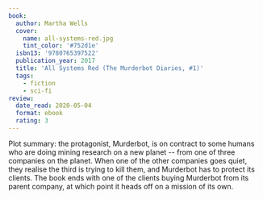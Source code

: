 ```yaml
---
book:
  author: Martha Wells
  cover:
    name: all-systems-red.jpg
    tint_color: '#752d1e'
  isbn13: '9780765397522'
  publication_year: 2017
  title: 'All Systems Red (The Murderbot Diaries, #1)'
  tags:
    - fiction
    - sci-fi
review:
  date_read: 2020-05-04
  format: ebook
  rating: 3
---
```


Plot summary: the protagonist, Murderbot, is on contract to some humans who are doing mining research on a new planet -- from one of three companies on the planet.
When one of the other companies goes quiet, they realise the third is trying to kill them, and Murderbot has to protect its clients.
The book ends with one of the clients buying Murderbot from its parent company, at which point it heads off on a mission of its own.
